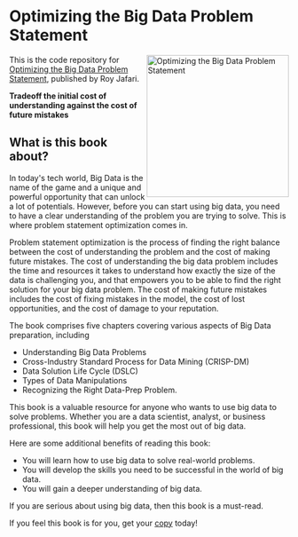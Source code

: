 # Optimizing the Big Data Problem Statement

<a href="https://www.amazon.com/dp/B0BXFYZKWR"><img src="https://m.media-amazon.com/images/I/41qSHP4RLoL._SY346_.jpg" alt="Optimizing the Big Data Problem Statement" height="256px" align="right"></a>

This is the code repository for [Optimizing the Big Data Problem Statement](https://a.co/d/8Xa2Goe), published by Roy Jafari. 

**Tradeoff the initial cost of understanding against the cost of future mistakes**

## What is this book about?
In today's tech world, Big Data is the name of the game and a unique and powerful opportunity that can unlock a lot of potentials. However, before you can start using big data, you need to have a clear understanding of the problem you are trying to solve. This is where problem statement optimization comes in.

Problem statement optimization is the process of finding the right balance between the cost of understanding the problem and the cost of making future mistakes. The cost of understanding the big data problem includes the time and resources it takes to understand how exactly the size of the data is challenging you, and that empowers you to be able to find the right solution for your big data problem. The cost of making future mistakes includes the cost of fixing mistakes in the model, the cost of lost opportunities, and the cost of damage to your reputation.

The book comprises five chapters covering various aspects of Big Data preparation, including

 - Understanding Big Data Problems
 - Cross-Industry Standard Process for Data Mining (CRISP-DM)
 - Data Solution Life Cycle (DSLC)
 - Types of Data Manipulations
 - Recognizing the Right Data-Prep Problem.

This book is a valuable resource for anyone who wants to use big data to solve problems. Whether you are a data scientist, analyst, or business professional, this book will help you get the most out of big data.

Here are some additional benefits of reading this book:

 - You will learn how to use big data to solve real-world problems.
 - You will develop the skills you need to be successful in the world of big data.
 - You will gain a deeper understanding of big data.
 
If you are serious about using big data, then this book is a must-read.

If you feel this book is for you, get your [copy](https://www.amazon.com/dp/B0BXFYZKWR) today!

